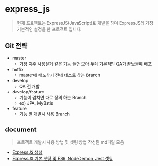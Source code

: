 # express_js

> 현재 프로젝트는 ExpressJS(JavaScript)로 개발을 하며 ExpressJS의 가장 기본적인 설정을 한 프로젝트 입니다.

## Git 전략

* master
  * 가장 자주 사용될거 같은 기능 들만 모아 두며 기본적인 QA가 끝났을때 배포
* hotfix
  * master에 배포하기 전에 테스트 하는 Branch
* develop
  * QA 전 개발
* develop/feature
  * 기능이 겹치면 따로 정의 하는 Branch
  * ex) JPA, MyBatis
* feature
  * 기능 별 개발시 사용 Branch

## document

> 프로젝트 개발시 사용 방법 및 셋팅 방법 작성된 md파일 모음

* [ExpressJS 생성](https://github.com/Raconer/express_js/blob/feature/ES6/document/CreateProject.md)
* [ExpressJS 기본 셋팅 및 ES6, NodeDemon, Jest 셋팅](https://github.com/Raconer/express_js/blob/feature/ES6/document/ES6.md)

